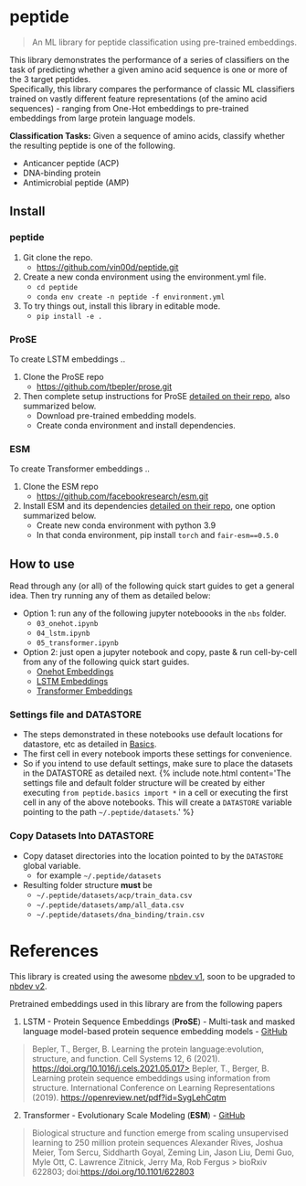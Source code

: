 # peptide
> An ML library for peptide classification using pre-trained embeddings.


This library demonstrates the performance of a series of classifiers on the task of predicting whether a given amino acid sequence is one or more of the 3 target peptides.<br>
Specifically, this library compares the performance of classic ML classifiers trained on vastly different feature representations (of the amino acid sequences) - ranging from One-Hot embeddings to pre-trained embeddings from large protein language models.

**Classification Tasks:** Given a sequence of amino acids, classify whether the resulting peptide is one of the following.
- Anticancer peptide (ACP)
- DNA-binding protein
- Antimicrobial peptide (AMP)

## Install

### peptide
1. Git clone the repo.
    - https://github.com/vin00d/peptide.git
2. Create a new conda environment using the environment.yml file.
    - `cd peptide`
    - `conda env create -n peptide -f environment.yml`
3. To try things out, install this library in editable mode.
    - `pip install -e .`

### ProSE
To create LSTM embeddings ..
1. Clone the ProSE repo
    - https://github.com/tbepler/prose.git
2. Then complete setup instructions for ProSE [detailed on their repo](https://github.com/tbepler/prose#setup-instructions), also summarized below.
    - Download pre-trained embedding models.
    - Create conda environment and install dependencies.

### ESM
To create Transformer embeddings ..
1. Clone the ESM repo
    - https://github.com/facebookresearch/esm.git
2. Install ESM and its dependencies [detailed on their repo](https://github.com/facebookresearch/esm#usage-), one option summarized below.
    - Create new conda environment with python 3.9
    - In that conda environment, pip install `torch` and `fair-esm==0.5.0`

## How to use

Read through any (or all) of the following quick start guides to get a general idea. Then try running any of them as detailed below:
- Option 1: run any of the following jupyter noteboooks in the `nbs` folder.
    - `03_onehot.ipynb`
    - `04_lstm.ipynb`
    - `05_transformer.ipynb`
- Option 2: just open a jupyter notebook and copy, paste & run cell-by-cell from any of the following quick start guides.
    - [Onehot Embeddings](https://vin00d.github.io/peptide/onehot.html)
    - [LSTM Embeddings](https://vin00d.github.io/peptide/lstm.html)
    - [Transformer Embeddings](https://vin00d.github.io/peptide/transformer.html)

### Settings file and DATASTORE

- The steps demonstrated in these notebooks use default locations for datastore, etc as detailed in [Basics](https://vin00d.github.io/peptide/basics.html).
- The first cell in every notebook imports these settings for convenience.
- So if you intend to use default settings, make sure to place the datasets in the DATASTORE as detailed next.
{% include note.html content='The settings file and default folder structure will be created by either executing `from peptide.basics import *` in a cell or executing the first cell in any of the above notebooks. This will create a `DATASTORE` variable pointing to the path `~/.peptide/datasets`.' %}

### Copy Datasets Into DATASTORE

- Copy dataset directories into the location pointed to by the `DATASTORE` global variable.
    - for example `~/.peptide/datasets`
- Resulting folder structure **must** be
    - `~/.peptide/datasets/acp/train_data.csv`
    - `~/.peptide/datasets/amp/all_data.csv`
    - `~/.peptide/datasets/dna_binding/train.csv`
    

# References

This library is created using the awesome [nbdev v1](https://nbdev1.fast.ai/), soon to be upgraded to [nbdev v2](https://www.fast.ai/2022/07/28/nbdev-v2/).

Pretrained embeddings used in this library are from the following papers

1. LSTM - Protein Sequence Embeddings (**ProSE**) - Multi-task and masked language model-based protein sequence embedding models - [GitHub](https://github.com/tbepler/prose)
> Bepler, T., Berger, B. Learning the protein language:evolution, structure, and function. Cell Systems 12, 6 (2021). https://doi.org/10.1016/j.cels.2021.05.017> Bepler, T., Berger, B. Learning protein sequence embeddings using information from structure. International Conference on Learning Representations (2019). https://openreview.net/pdf?id=SygLehCqtm
2. Transformer - Evolutionary Scale Modeling (**ESM**) - [GitHub](https://github.com/facebookresearch/esm)
> Biological structure and function emerge from scaling unsupervised learning to 250 million protein sequences Alexander Rives, Joshua Meier, Tom Sercu, Siddharth Goyal, Zeming Lin, Jason Liu, Demi Guo, Myle Ott, C. Lawrence Zitnick, Jerry Ma, Rob Fergus
    > bioRxiv 622803; doi:https://doi.org/10.1101/622803
